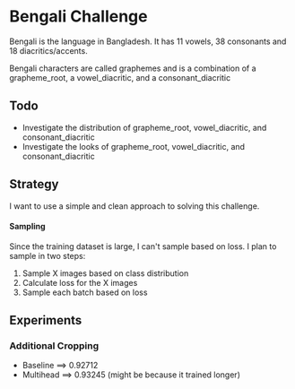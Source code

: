 # Bengali Challenge

Bengali is the language in Bangladesh. It has 11 vowels, 38 consonants and 18 diacritics/accents.

Bengali characters are called graphemes and is a combination of a grapheme_root, a vowel_diacritic, and a consonant_diacritic

## Todo
- Investigate the distribution of grapheme_root, vowel_diacritic, and consonant_diacritic
- Investigate the looks of grapheme_root, vowel_diacritic, and consonant_diacritic

## Strategy

I want to use a simple and clean approach to solving this challenge.

#### Sampling

Since the training dataset is large, I can't sample based on loss. I plan to sample in two steps:
1. Sample X images based on class distribution
2. Calculate loss for the X images
3. Sample each batch based on loss

## Experiments

### Additional Cropping
- Baseline ==> 0.92712
- Multihead ==> 0.93245 (might be because it trained longer)
